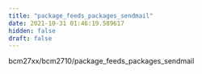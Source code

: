 ```yaml
---
title: "package_feeds_packages_sendmail"
date: 2021-10-31 01:46:19.589617
hidden: false
draft: false
---
```


bcm27xx/bcm2710/package_feeds_packages_sendmail

